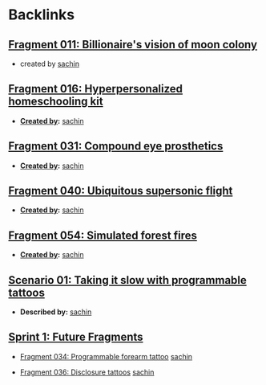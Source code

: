 
# Backlinks
## [Fragment 011: Billionaire's vision of moon colony](<Fragment 011: Billionaire's vision of moon colony.md>)
- created by [sachin](<sachin.md>)

## [Fragment 016: Hyperpersonalized homeschooling kit](<Fragment 016: Hyperpersonalized homeschooling kit.md>)
- **[Created by](<Created by.md>):** [sachin](<sachin.md>)

## [Fragment 031: Compound eye prosthetics](<Fragment 031: Compound eye prosthetics.md>)
- **[Created by](<Created by.md>):** [sachin](<sachin.md>)

## [Fragment 040: Ubiquitous supersonic flight](<Fragment 040: Ubiquitous supersonic flight.md>)
- **[Created by](<Created by.md>):** [sachin](<sachin.md>)

## [Fragment 054: Simulated forest fires](<Fragment 054: Simulated forest fires.md>)
- **[Created by](<Created by.md>):** [sachin](<sachin.md>)

## [Scenario 01: Taking it slow with programmable tattoos](<Scenario 01: Taking it slow with programmable tattoos.md>)
- **Described by:** [sachin](<sachin.md>)

## [Sprint 1: Future Fragments](<Sprint 1: Future Fragments.md>)
- [Fragment 034: Programmable forearm tattoo](<Fragment 034: Programmable forearm tattoo.md>) [sachin](<sachin.md>)

- [Fragment 036: Disclosure tattoos](<Fragment 036: Disclosure tattoos.md>) [sachin](<sachin.md>)

